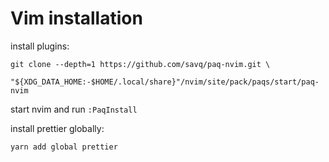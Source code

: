 # Vim installation

install plugins:

```
git clone --depth=1 https://github.com/savq/paq-nvim.git \
    "${XDG_DATA_HOME:-$HOME/.local/share}"/nvim/site/pack/paqs/start/paq-nvim
```

start nvim and run `:PaqInstall`

install prettier globally:

```
yarn add global prettier
```
